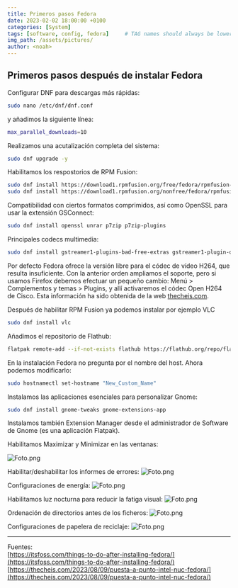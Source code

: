 ```yaml
---
title: Primeros pasos Fedora
date: 2023-02-02 18:00:00 +0100
categories: [System]
tags: [software, config, fedora]     # TAG names should always be lowercase
img_path: /assets/pictures/
author: <noah>
---
```

## Primeros pasos después de instalar Fedora

Configurar DNF para descargas más rápidas:
``` bash
sudo nano /etc/dnf/dnf.conf
```

y añadimos la siguiente línea:
``` bash
max_parallel_downloads=10
```

Realizamos una acutalización completa del sistema:
``` bash
sudo dnf upgrade -y
```

Habilitamos los respostorios de RPM Fusion:
``` bash
sudo dnf install https://download1.rpmfusion.org/free/fedora/rpmfusion-free-release-$(rpm -E %fedora).noarch.rpm
sudo dnf install https://download1.rpmfusion.org/nonfree/fedora/rpmfusion-nonfree-release-$(rpm -E %fedora).noarch.rpm
```

Compatibilidad con ciertos formatos comprimidos, así como OpenSSL para usar la extensión GSConnect:  
``` bash
sudo dnf install openssl unrar p7zip p7zip-plugins
``` 

Principales codecs multimedia:
``` bash
sudo dnf install gstreamer1-plugins-bad-free-extras gstreamer1-plugin-openh264 gstreamer1-plugins-good-extras mozilla-openh264 gstreamer1-plugins-bad-free-fluidsynth gstreamer1-plugins-bad-free-wildmidi gstreamer1-svt-av1
``` 

Por defecto Fedora ofrece la versión libre para el códec de vídeo H264, que resulta insuficiente. Con la anterior orden ampliamos el soporte, pero si usamos Firefox debemos efectuar un pequeño cambio: Menú > Complementos y temas > Plugins, y allí activaremos el códec Open H264 de Cisco. Esta información ha sido obtenida de la web [thecheis.com](https://thecheis.com/2023/08/09/puesta-a-punto-intel-nuc-fedora/).  

Después de habilitar RPM Fusion ya podemos instalar por ejemplo VLC
``` bash
sudo dnf install vlc
```

Añadimos el repositorio de Flathub:
``` bash
flatpak remote-add --if-not-exists flathub https://flathub.org/repo/flathub.flatpakrepo
```

En la instalación Fedora no pregunta por el nombre del host. Ahora podemos modificarlo:
``` bash
sudo hostnamectl set-hostname "New_Custom_Name"
```

Instalamos las aplicaciones esenciales para personalizar Gnome:
``` bash
sudo dnf install gnome-tweaks gnome-extensions-app
```
Instalamos también Extension Manager desde el administrador de Software de Gnome (es una aplicación Flatpak).

Habilitamos Maximizar y Minimizar en las ventanas:

![Foto.png](add-minimize-button-to-windows.png)

Habilitar/deshabilitar los informes de errores:
![Foto.png](automatic-problem-reporting-feature.png)

Configuraciones de energía:
![Foto.png](power-settings.png)

Habilitamos luz nocturna para reducir la fatiga visual:
![Foto.png](night-light-settings.png)

Ordenación de directorios antes de los ficheros:
![Foto.png](sort-folder-before-files.png)

Configuraciones de papelera de reciclaje:
![Foto.png](automatically-delete-trash-content.png)

***
Fuentes:  
[https://itsfoss.com/things-to-do-after-installing-fedora/](https://itsfoss.com/things-to-do-after-installing-fedora/)  
[https://thecheis.com/2023/08/09/puesta-a-punto-intel-nuc-fedora/](https://thecheis.com/2023/08/09/puesta-a-punto-intel-nuc-fedora/)



